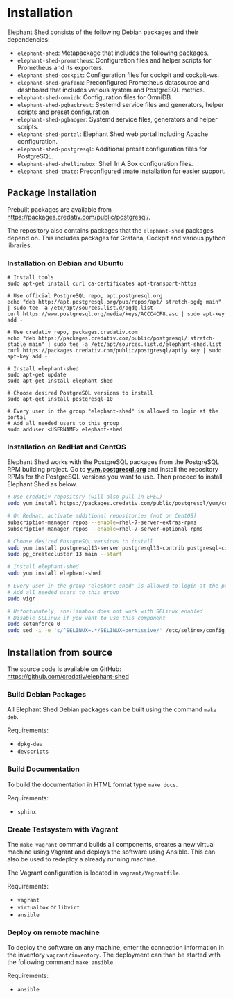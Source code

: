 
# Installation

Elephant Shed consists of the following Debian packages and their dependencies:

  * `elephant-shed`:
    Metapackage that includes the following packages.
  * `elephant-shed-prometheus`:
    Configuration files and helper scripts for Prometheus and its exporters.
  * `elephant-shed-cockpit`:
    Configuration files for cockpit and cockpit-ws.
  * `elephant-shed-grafana`:
    Preconfigured Prometheus datasource and dashboard that includes various system
    and PostgreSQL metrics.
  * `elephant-shed-omnidb`:
    Configuration files for OmniDB.
  * `elephant-shed-pgbackrest`:
    Systemd service files and generators, helper scripts and preset configuration.
  * `elephant-shed-pgbadger`:
    Systemd service files, generators and helper scripts.
  * `elephant-shed-portal`:
    Elephant Shed web portal including Apache configuration.
  * `elephant-shed-postgresql`:
    Additional preset configuration files for PostgreSQL.
  * `elephant-shed-shellinabox`:
    Shell In A Box configuration files.
  * `elephant-shed-tmate`:
    Preconfigured tmate installation for easier support.

## Package Installation

Prebuilt packages are available from <https://packages.credativ.com/public/postgresql/>.

The repository also contains packages that the `elephant-shed` packages depend
on. This includes packages for Grafana, Cockpit and various python libraries.

### Installation on Debian and Ubuntu

```
# Install tools
sudo apt-get install curl ca-certificates apt-transport-https

# Use official PostgreSQL repo, apt.postgresql.org
echo "deb http://apt.postgresql.org/pub/repos/apt/ stretch-pgdg main" | sudo tee -a /etc/apt/sources.list.d/pgdg.list
curl https://www.postgresql.org/media/keys/ACCC4CF8.asc | sudo apt-key add -

# Use credativ repo, packages.credativ.com
echo "deb https://packages.credativ.com/public/postgresql/ stretch-stable main" | sudo tee -a /etc/apt/sources.list.d/elephant-shed.list
curl https://packages.credativ.com/public/postgresql/aptly.key | sudo apt-key add -

# Install elephant-shed
sudo apt-get update
sudo apt-get install elephant-shed

# Choose desired PostgreSQL versions to install
sudo apt-get install postgresql-10

# Every user in the group "elephant-shed" is allowed to login at the portal
# Add all needed users to this group
sudo adduser <USERNAME> elephant-shed
```

### Installation on RedHat and CentOS

Elephant Shed works with the PostgreSQL packages from the PostgreSQL RPM building project.
Go to <a href="https://yum.postgresql.org/"><b>yum.postgresql.org</b></a> and
install the repository RPMs for the PostgreSQL versions you want to use.
Then proceed to install Elephant Shed as below.

```bash
# Use credativ repository (will also pull in EPEL)
sudo yum install https://packages.credativ.com/public/postgresql/yum/credativ-repo.rpm

# On RedHat, activate additional repositories (not on CentOS)
subscription-manager repos --enable=rhel-7-server-extras-rpms
subscription-manager repos --enable=rhel-7-server-optional-rpms

# Choose desired PostgreSQL versions to install
sudo yum install postgresql13-server postgresql13-contrib postgresql-common
sudo pg_createcluster 13 main --start

# Install elephant-shed
sudo yum install elephant-shed

# Every user in the group "elephant-shed" is allowed to login at the portal
# Add all needed users to this group
sudo vigr

# Unfortunately, shellinabox does not work with SELinux enabled
# Disable SELinux if you want to use this component
sudo setenforce 0
sudo sed -i -e 's/^SELINUX=.*/SELINUX=permissive/' /etc/selinux/config
```

## Installation from source

The source code is available on GitHub: <https://github.com/credativ/elephant-shed>

### Build Debian Packages

All Elephant Shed Debian packages can be built using the command `make deb`.

Requirements:

  - `dpkg-dev`
  - `devscripts`

### Build Documentation

To build the documentation in HTML format type `make docs`.

Requirements:

  - `sphinx`

### Create Testsystem with Vagrant

The `make vagrant` command builds all components, creates a new virtual machine using Vagrant and deploys the software using Ansible.
This can also be used to redeploy a already running machine.

The Vagrant configuration is located in `vagrant/Vagrantfile`.

Requirements:

  - `vagrant`
  - `virtualbox` or `libvirt`
  - `ansible`

### Deploy on remote machine

To deploy the software on any machine, enter the connection information in the inventory `vagrant/inventory`.
The deployment can than be started with the following command `make ansible`.

Requirements:

  - `ansible`
